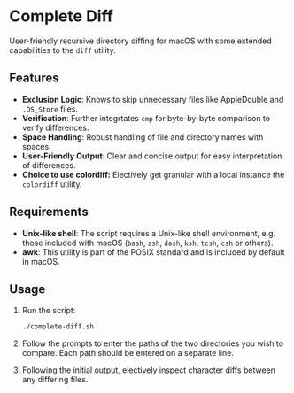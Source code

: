 # Complete Diff

User-friendly recursive directory diffing for macOS with some extended capabilities to the `diff` utility.

## Features

- **Exclusion Logic**: Knows to skip unnecessary files like AppleDouble and `.DS_Store` files.
- **Verification**: Further integrtates `cmp` for byte-by-byte comparison to verify differences.
- **Space Handling**: Robust handling of file and directory names with spaces.
- **User-Friendly Output**: Clear and concise output for easy interpretation of differences.
- **Choice to use colordiff:** Electively get granular with a local instance the `colordiff` utility.

## Requirements

- **Unix-like shell**: The script requires a Unix-like shell environment, e.g. those included with macOS (`bash`, `zsh`, `dash`, `ksh`, `tcsh`, `csh` or others).
- **awk**: This utility is part of the POSIX standard and is included by default in macOS.

## Usage

1. Run the script:
   ```bash
   ./complete-diff.sh
   ```

2. Follow the prompts to enter the paths of the two directories you wish to compare. Each path should be entered on a separate line.

3. Following the initial output, electively inspect character diffs between any differing files.